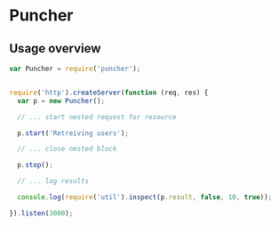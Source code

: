Puncher
=======


Usage overview
--------------

``` javascript
var Puncher = require('puncher');


require('http').createServer(function (req, res) {
  var p = new Puncher();

  // ... start nested request for resource

  p.start('Retreiving users');

  // ... close nested block

  p.stop();

  // ... log results

  console.log(require('util').inspect(p.result, false, 10, true));

}).listen(3000);
```
